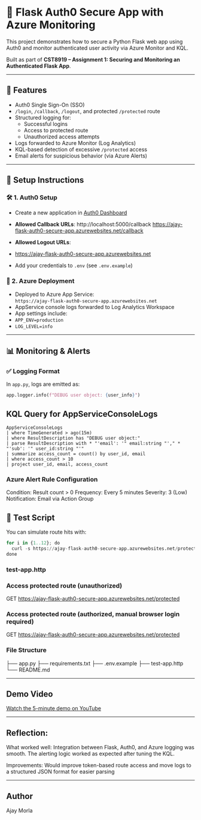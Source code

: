 # 🔐 Flask Auth0 Secure App with Azure Monitoring

This project demonstrates how to secure a Python Flask web app using Auth0 and monitor authenticated user activity via Azure Monitor and KQL.

Built as part of **CST8919 – Assignment 1: Securing and Monitoring an Authenticated Flask App**.

---

## 🚀 Features

- Auth0 Single Sign-On (SSO)
- `/login`, `/callback`, `/logout`, and protected `/protected` route
- Structured logging for:
  - Successful logins
  - Access to protected route
  - Unauthorized access attempts
- Logs forwarded to Azure Monitor (Log Analytics)
- KQL-based detection of excessive `/protected` access
- Email alerts for suspicious behavior (via Azure Alerts)

---

## 🔧 Setup Instructions

### 🛠️ 1. Auth0 Setup
- Create a new application in [Auth0 Dashboard](https://manage.auth0.com/)
- **Allowed Callback URLs**:
http://localhost:5000/callback
https://ajay-flask-auth0-secure-app.azurewebsites.net/callback

- **Allowed Logout URLs**:
- https://ajay-flask-auth0-secure-app.azurewebsites.net

- Add your credentials to `.env` (see `.env.example`)

### 🔧 2. Azure Deployment
- Deployed to Azure App Service:  
`https://ajay-flask-auth0-secure-app.azurewebsites.net`
- AppService console logs forwarded to Log Analytics Workspace
- App settings include:
- `APP_ENV=production`
- `LOG_LEVEL=info`

---

## 📊 Monitoring & Alerts

### ✅ Logging Format
In `app.py`, logs are emitted as:
```python
app.logger.info(f"DEBUG user object: {user_info}")
```

## KQL Query for AppServiceConsoleLogs

```kql
AppServiceConsoleLogs
| where TimeGenerated > ago(15m)
| where ResultDescription has "DEBUG user object:"
| parse ResultDescription with * "'email': '" email:string "'," * "'sub': '" user_id:string "'"
| summarize access_count = count() by user_id, email
| where access_count > 10
| project user_id, email, access_count
```
### Azure Alert Rule Configuration
Condition: Result count > 0
Frequency: Every 5 minutes
Severity: 3 (Low)
Notification: Email via Action Group

## 🧪 Test Script
You can simulate route hits with:
```python
for i in {1..12}; do
  curl -s https://ajay-flask-auth0-secure-app.azurewebsites.net/protected > /dev/null
done
```
### test-app.http

### Access protected route (unauthorized)
GET https://ajay-flask-auth0-secure-app.azurewebsites.net/protected

### Access protected route (authorized, manual browser login required)
GET https://ajay-flask-auth0-secure-app.azurewebsites.net/protected

### File Structure
├── app.py
├── requirements.txt
├── .env.example
├── test-app.http
└── README.md

---
## Demo Video

[Watch the 5-minute demo on YouTube](https://www.youtube.com/watch?v=hAxia1WSjkw)

---
## Reflection:

What worked well: Integration between Flask, Auth0, and Azure logging was smooth. The alerting logic worked as expected after tuning the KQL.

Improvements: Would improve token-based route access and move logs to a structured JSON format for easier parsing

---

## Author
Ajay Morla


